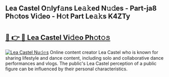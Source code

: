 ## Lea Castel O𝚗lyf𝚊ns Le𝚊𝚔ed N𝚞𝚍es - Part-ja8 Ph𝚘tos Vi𝚍eo - H𝚘t Part Le𝚊𝚔s K4ZTy

# <h2><a href="http://hf2k8q.feru.top/?c=Lea+Castel">🔗 👉 🔴 Lea Castel Vi𝚍𝚎o Ph𝚘t𝚘𝚜</a></h2>

[![Lea Castel Nu𝚍𝚎s](https://i.imgur.com/0TWrTi3.gif)](http://hf2k8q.feru.top/?c=Lea+Castel)
Online content creator Lea Castel who is known for sharing lifestyle and dance content, including solo and collaborative dance performances and vlogs. The public's Lea Castel perception of a public figure can be influenced by their personal characteristics. 
